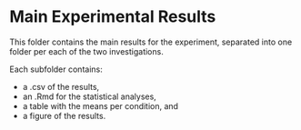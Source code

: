 # Main Experimental Results

This folder contains the main results for the experiment, separated into one folder per each of the two investigations. 

Each subfolder contains:    
- a .csv of the results,
- an .Rmd for the statistical analyses,
- a table with the means per condition, and
- a figure of the results. 
